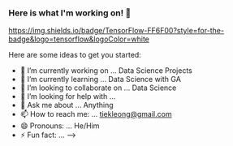 ### Here is what I'm working on! 👋

https://img.shields.io/badge/TensorFlow-FF6F00?style=for-the-badge&logo=tensorflow&logoColor=white

Here are some ideas to get you started:

- 🔭 I’m currently working on ... Data Science Projects
- 🌱 I’m currently learning ... Data Science with GA
- 👯 I’m looking to collaborate on ... Data Science
- 🤔 I’m looking for help with ... 
- 💬 Ask me about ... Anything
- 📫 How to reach me: ... tiekleong@gmail.com
- 😄 Pronouns: ... He/Him
- ⚡ Fun fact: ...
-->

